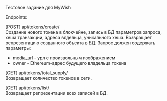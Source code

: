 Тестовое задание для MyWish

Endpoints:

[POST] api/tokens/create/  
Создание нового токена в блокчейне, запись в БД параметров запроса, хеша транзакции, адреса влдельца, уникального хеша. Возвращает репрезентацию созданного объекта в БД.
Запрос должен содержать параметры:
- media_url - урл с произвольным изображением
- owner - Ethereum-адрес будущего владельца токена

[GET] api/tokens/total_supply/  
Возвращает количество токенов в сети.

[GET] api/tokens/list/  
Возвращает репрезентации всех записей в БД.